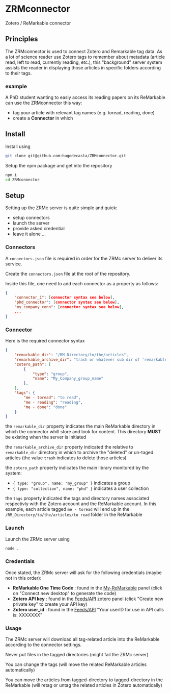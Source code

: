 # ZRMconnector
Zotero / ReMarkable connector

## Principles

The ZRMconnector is used to connect Zotero and Remarkable tag data. As a lot of science reader use Zotero tags to remember about metadata (article read, left to read, currently reading, etc.), this "background" server system assists the reader in displaying those articles in specific folders according to their tags.

### example

A PhD student wanting to easly access its reading papers on its ReMarkable can use the ZRMconnector this way:

 - tag your article with relevant tag names (e.g. toread, reading, done)
 - create a **Connector** in which 

## Install

Install using 
```bash
git clone git@github.com:hugodecasta/ZRMconnector.git
```

Setup the npm package and get into the repository
```bash
npm i
cd ZRMconnector
```

## Setup

Setting up the ZRMc server is quite simple and quick:
 - setup connectors
 - launch the server
 - provide asked credential
 - leave it alone ...

### Connectors

A `connectors.json` file is required in order for the ZRMc server to deliver its service.

Create the `connectors.json` file at the root of the repository.

Inside this file, one need to add each connector as a property as follows:

```json
{
    "connector_1": [connector syntax see below],
    "phd_connector": [connector syntax see below],
    "my_company_conn": [connector syntax see below],
    ...
}
```

### Connector

Here is the required connector syntax
```json
{
    "remarkable_dir": "/RM_Directory/to/the/articles",
    "remarkable_archive_dir": "trash or whatever sub dir of 'remarkable_dir'",
    "zotero_path": [
        {
            "type": "group",
            "name": "My_Company_group_name"
        },
    ],
    "tags": {
        "me - toread": "to read",
        "me - reading": "reading",
        "me - done": "done"
    }
}
```

the `remarkable_dir` property indicates the main ReMarkable directory in which the connector whill store and look for content. This directory **MUST** be existing when the server is initiated

the `remarkable_archive_dir` property indicated the relative to `remarkable_dir` directory in which to archive the "deleted" or un-taged articles (the value `trash` indicates to delete those articles)

the `zotero_path` property indicates the main library monitored by the system:
 - `{ type: "group", name: "my_group" }` indicates a group
 - `{ type: "collection", name: "phd" }` indicates a user collection

the `tags` property indicated the tags and directory names associated respectivly with the Zotero account and the ReMarkable account. In this example, each article tagged `me - toread` will end up in the `/RM_Directory/to/the/articles/to read` folder in the ReMarkable

### Launch

Launch the ZRMc server using 
```bash
node .
```

### Credentials

Once stated, the ZRMc server will ask for the following credentials (maybe not in this order):
 - **ReMarkable One Time Code** : found in the [My-ReMarkable](https://my.remarkable.com/list/desktop) panel (click on "Connect new desktop" to generate the code)
 - **Zotero API key** : found in the [Feeds/API](https://www.zotero.org/settings/keys) zotero panel (click "Create new private key" to create your API key)
 - **Zotero user_id** : found in the [Feeds/API](https://www.zotero.org/settings/keys) "Your userID for use in API calls is: XXXXXXX"

### Usage

The ZRMc server will download all tag-related article into the ReMarkable according to the connector settings.

Never put files in the tagged directories (might fail the ZRMc server)

You can change the tags (will move the related ReMarkable articles automatically)

You can move the articles from tagged-directory to tagged-directory in the ReMarkable (will retag or untag the related articles in Zotero automatically)